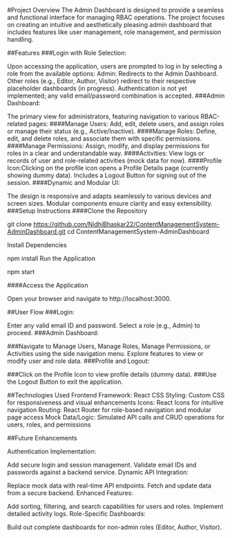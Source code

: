 #Project Overview
The Admin Dashboard is designed to provide a seamless and functional interface for managing RBAC operations. The project focuses on creating an intuitive and aesthetically pleasing admin dashboard that includes features like user management, role management, and permission handling.

##Features
###Login with Role Selection:

Upon accessing the application, users are prompted to log in by selecting a role from the available options:
Admin: Redirects to the Admin Dashboard.
Other roles (e.g., Editor, Author, Visitor) redirect to their respective placeholder dashboards (in progress).
Authentication is not yet implemented; any valid email/password combination is accepted.
###Admin Dashboard:

The primary view for administrators, featuring navigation to various RBAC-related pages:
####Manage Users: Add, edit, delete users, and assign roles or manage their status (e.g., Active/Inactive).
####Manage Roles: Define, edit, and delete roles, and associate them with specific permissions.
####Manage Permissions: Assign, modify, and display permissions for roles in a clear and understandable way.
####Activities: View logs or records of user and role-related activities (mock data for now).
####Profile Icon:Clicking on the profile icon opens a Profile Details page (currently showing dummy data).
Includes a Logout Button for signing out of the session.
####Dynamic and Modular UI:

The design is responsive and adapts seamlessly to various devices and screen sizes.
Modular components ensure clarity and easy extensibility.
###Setup Instructions
####Clone the Repository

git clone https://github.com/NidhiBhaskar22/ContentManagementSystem-AdminDashboard.git
cd ContentManagementSystem-AdminDashboard

Install Dependencies

npm install
Run the Application

npm start

####Access the Application

Open your browser and navigate to http://localhost:3000.


##User Flow
###Login:

Enter any valid email ID and password.
Select a role (e.g., Admin) to proceed.
###Admin Dashboard:

###Navigate to Manage Users, Manage Roles, Manage Permissions, or Activities using the side navigation menu.
Explore features to view or modify user and role data.
###Profile and Logout:

###Click on the Profile Icon to view profile details (dummy data).
###Use the Logout Button to exit the application.

##Technologies Used
Frontend Framework: React
CSS Styling: Custom CSS for responsiveness and visual enhancements
Icons: React Icons for intuitive navigation
Routing: React Router for role-based navigation and modular page access
Mock Data/Logic: Simulated API calls and CRUD operations for users, roles, and permissions


##Future Enhancements

Authentication Implementation:

Add secure login and session management.
Validate email IDs and passwords against a backend service.
Dynamic API Integration:

Replace mock data with real-time API endpoints.
Fetch and update data from a secure backend.
Enhanced Features:

Add sorting, filtering, and search capabilities for users and roles.
Implement detailed activity logs.
Role-Specific Dashboards:

Build out complete dashboards for non-admin roles (Editor, Author, Visitor).
